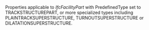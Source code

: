 Properties applicable to _IfcFacilityPart_ with PredefinedType set to TRACKSTRUCTUREPART, or more specialized types including PLAINTRACKSUPERSTRUCTURE, TURNOUTSUPERSTRUCTURE or DILATATIONSUPERSTRUCTURE.
